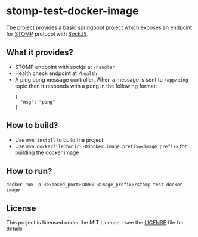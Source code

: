 # stomp-test-docker-image

The project provides a basic [springboot](https://spring.io/projects/spring-boot) project which exposes an endpoint for [STOMP](https://stomp.github.io/) protocol with [SockJS](https://github.com/sockjs).

## What it provides?

- STOMP endpoint with sockjs at `/handler`
- Health check endpoint at `/health`
- A ping pong message controller. When a message is sent to `/app/ping` topic then it responds with a pong in the following format:
    ```
    {
      "msg": "pong"
    }
    ```

## How to build?

- Use `mvn install` to build the project
- Use `mvn dockerfile:build -Ddocker.image.prefix=<image_prefix>` for building the docker image

## How to run?

```
docker run -p <exposed_port>:8080 <image_prefix>/stomp-test-docker-image
```

## License

This project is licensed under the MIT License - see the [LICENSE](LICENSE) file for details
